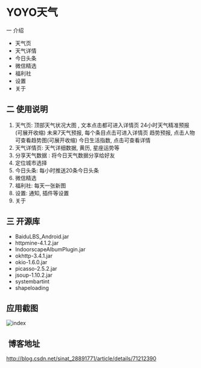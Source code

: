 # YOYO天气
一  介绍 
   - 天气页 
   - 天气详情 
   - 今日头条 
   - 微信精选 
   - 福利社  
   - 设置 
   - 关于

## 二  使用说明 ##
1. 天气页: 顶部天气状况大图 , 文本点击都可进入详情页 24小时天气精准预报(可展开收缩)  未来7天气预报, 每个条目点击可进入详情页 趋势预报, 点击人物        可查看趋势图(可展开收缩) 今日生活指数, 点击可查看详情 
2. 天气详情页: 天气详细数据, 黄历, 星座运势等 
3. 分享天气数据 : 将今日天气数据分享给好友 
4. 定位城市选择 
5. 今日头条: 每小时推送20条今日头条 
6. 微信精选 
7. 福利社: 每天一张新图 
8. 设置: 通知, 插件等设置 
9. 关于

 
## 三  开源库 
- BaiduLBS_Android.jar 
- httpmine-4.1.2.jar 
- IndoorscapeAlbumPlugin.jar 
- okhttp-3.4.1.jar 
- okio-1.6.0.jar 
- picasso-2.5.2.jar 
- jsoup-1.10.2.jar 
- systembartint 
- shapeloading


## 应用截图
![index](https://github.com/lihailin3519/SoWeather/raw/master/img/img_看图王.png)


##  博客地址
http://blog.csdn.net/sinat_28891771/article/details/71212390






